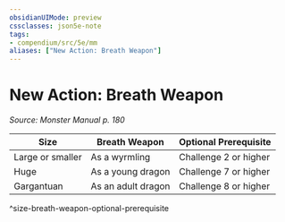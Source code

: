 ```yaml
---
obsidianUIMode: preview
cssclasses: json5e-note
tags:
- compendium/src/5e/mm
aliases: ["New Action: Breath Weapon"]
---
```

# New Action: Breath Weapon
*Source: Monster Manual p. 180* 

| Size | Breath Weapon | Optional Prerequisite |
|------|---------------|-----------------------|
| Large or smaller | As a wyrmling | Challenge 2 or higher |
| Huge | As a young dragon | Challenge 7 or higher |
| Gargantuan | As an adult dragon | Challenge 8 or higher |
^size-breath-weapon-optional-prerequisite